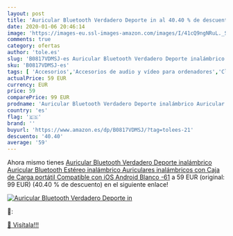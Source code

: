 ```yaml
---
layout: post
title: 'Auricular Bluetooth Verdadero Deporte in al 40.40 % de descuento'
date: 2020-01-06 20:46:14
image: 'https://images-eu.ssl-images-amazon.com/images/I/41cQ9ngNRuL._SL400_.jpg'
comments: true
category: ofertas
author: 'tole.es'
slug: 'B0817VDMSJ-es Auricular Bluetooth Verdadero Deporte inalámbrico...'
sku: 'B0817VDMSJ-es'
tags: [ 'Accesorios','Accesorios de audio y vídeo para ordenadores','Clientes de streaming','Dispositivos para el streaming','Electrónica','Equipos de audio y Hi-Fi','Informática','Smartwatches','Tablets','Tecnología para vestir','Webcams y telefonía VoIP','android', ]
actualPrice: 59 EUR
currency: EUR
price: 59
comparePrice: 99 EUR
prodname: 'Auricular Bluetooth Verdadero Deporte inalámbrico Auricular Bluetooth Estéreo inalámbrico Auriculares inalámbricos con Caja de Carga portátil Compatible con iOS Android  Blanco -61'
country: 'es'
flag: '🇪🇸'
brand: ''
buyurl: 'https://www.amazon.es/dp/B0817VDMSJ/?tag=tolees-21'
descuento: '40.40'
average: '59'
---
```


Ahora mismo tienes [Auricular Bluetooth Verdadero Deporte inalámbrico Auricular Bluetooth Estéreo inalámbrico Auriculares inalámbricos con Caja de Carga portátil Compatible con iOS Android  Blanco -61](https://www.amazon.es/dp/B0817VDMSJ/?tag=tolees-21) a 59 EUR (original: 99 EUR) (40.40 %  de descuento) en el siguiente enlace!

[![Auricular Bluetooth Verdadero Deporte in](https://images-eu.ssl-images-amazon.com/images/I/41cQ9ngNRuL._SL400_.jpg)](https://www.amazon.es/dp/B0817VDMSJ/?tag=tolees-21)

🔎:


[🛒 Visítala!!!](https://www.amazon.es/dp/B0817VDMSJ/?tag=tolees-21)
